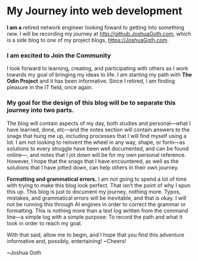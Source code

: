 # My Journey into web development
**I am a** retired network engineer looking foward to getting into something new. I will be recording my journey at http://github.JoshuaGoth.com, which is a side blog
to one of my project blogs, https://JoshuaGoth.com. 

### I am excited to Join the Community

I look forward to learning, creating, and participating with others as I work towards my goal of bringing my ideas to life. I am starting my path with **The Odin Project**
and it has been informative. Since I retired, I am finding pleasure in the IT field, once again. 

### My goal for the design of this blog will be to separate this journey into two parts. 
The blog will contain aspects of my day, both studies and personal—what I have learned, done, etc—and the notes section will contain answers to the snags that hung me up, including processes that I will find myself using a lot. I am not looking to reinvent the wheel in any way, shape, or form—as solutions to every struggle have been well documented, and can be found online—, and notes that I jot down will be for my own personal reference. However, I hope that the snags that I have encountered, as well as the solutions that I have jotted down, can help others in their own journey.

**Formatting and grammatical errors.** I am not going to spend a lot of time with trying to make this blog look perfect. That isn’t the point of why I spun this up. This blog is just to document my journey, nothing more. Typos, mistakes, and grammatical errors will be inevitable, and that is okay. I will not be running this through AI engines in order to correct the grammar or formatting. This is nothing more than a text log written from the command line—a simple log with a simple purpose: To record the path and what it took in order to reach my goal.

With that said, allow me to begin, and I hope that you find this adventure informative and, possibly, entertaining! ~Cheers!

~Joshua Goth
